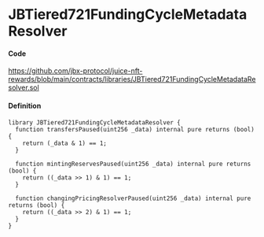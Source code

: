 # JBTiered721FundingCycleMetadataResolver

#### Code

https://github.com/jbx-protocol/juice-nft-rewards/blob/main/contracts/libraries/JBTiered721FundingCycleMetadataResolver.sol

#### Definition

```
library JBTiered721FundingCycleMetadataResolver {
  function transfersPaused(uint256 _data) internal pure returns (bool) {
    return (_data & 1) == 1;
  }

  function mintingReservesPaused(uint256 _data) internal pure returns (bool) {
    return ((_data >> 1) & 1) == 1;
  }

  function changingPricingResolverPaused(uint256 _data) internal pure returns (bool) {
    return ((_data >> 2) & 1) == 1;
  }
}
```

